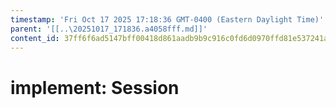 ```yaml
---
timestamp: 'Fri Oct 17 2025 17:18:36 GMT-0400 (Eastern Daylight Time)'
parent: '[[..\20251017_171836.a4058fff.md]]'
content_id: 37ff6f6ad5147bff00418d861aadb9b9c916c0fd6d0970ffd81e537241a89c09
---
```


# implement: Session
